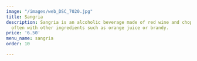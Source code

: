 ```yaml
---
image: "/images/web_DSC_7020.jpg"
title: Sangria
description: Sangria is an alcoholic beverage made of red wine and chopped fruit,
  often with other ingredients such as orange juice or brandy.
price: '6.50'
menu_name: sangria
order: 10

---
```

